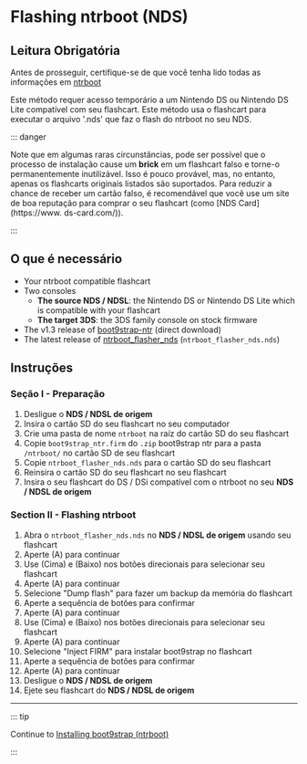 # Flashing ntrboot (NDS)

## Leitura Obrigatória

Antes de prosseguir, certifique-se de que você tenha lido todas as informações em [ntrboot](ntrboot)

Este método requer acesso temporário a um Nintendo DS ou Nintendo DS Lite compatível com seu flashcart. Este método usa o flashcart para executar o arquivo '.nds' que faz o flash do ntrboot no seu NDS.

::: danger

Note que em algumas raras circunstâncias, pode ser possível que o processo de instalação cause um **brick** em um flashcart falso e torne-o permanentemente inutilizável. Isso é pouco provável, mas, no entanto, apenas os flashcarts originais listados são suportados. Para reduzir a chance de receber um cartão falso, é recomendável que você use um site de boa reputação para comprar o seu flashcart (como [NDS Card](https://www. ds-card.com/)).

:::

## O que é necessário

- Your ntrboot compatible flashcart
- Two consoles
  - **The source NDS / NDSL**: the Nintendo DS or Nintendo DS Lite which is compatible with your flashcart
  - **The target 3DS**: the 3DS family console on stock firmware
- The v1.3 release of [boot9strap-ntr](https://github.com/SciresM/boot9strap/releases/download/1.3/boot9strap-1.3-ntr.zip) (direct download)
- The latest release of [ntrboot_flasher_nds](https://github.com/jason0597/ntrboot_flasher_nds/releases/latest) (`ntrboot_flasher_nds.nds`)

## Instruções

### Seção I - Preparação

1. Desligue o **NDS / NDSL de origem**
2. Insira o cartão SD do seu flashcart no seu computador
3. Crie uma pasta de nome `ntrboot` na raíz do cartão SD do seu flashcart
4. Copie `boot9strap_ntr.firm` do `.zip` boot9strap ntr para a pasta `/ntrboot/` no cartão SD de seu flashcart
5. Copie `ntrboot_flasher_nds.nds` para o cartão SD do seu flashcart
6. Reinsira o cartão SD do seu flashcart no seu flashcart
7. Insira o seu flashcart do DS / DSi compatível com o ntrboot no seu **NDS / NDSL de origem**

### Section II - Flashing ntrboot

1. Abra o `ntrboot_flasher_nds.nds` no **NDS / NDSL de origem** usando seu flashcart
2. Aperte (A) para continuar
3. Use (Cima) e (Baixo) nos botões direcionais para selecionar seu flashcart
4. Aperte (A) para continuar
5. Selecione "Dump flash" para fazer um backup da memória do flashcart
6. Aperte a sequência de botões para confirmar
7. Aperte (A) para continuar
8. Use (Cima) e (Baixo) nos botões direcionais para selecionar seu flashcart
9. Aperte (A) para continuar
10. Selecione "Inject FIRM" para instalar boot9strap no flashcart
11. Aperte a sequência de botões para confirmar
12. Aperte (A) para continuar
13. Desligue o **NDS / NDSL de origem**
14. Ejete seu flashcart do **NDS / NDSL de origem**

___

::: tip

Continue to [Installing boot9strap (ntrboot)](installing-boot9strap-\(ntrboot\))

:::
